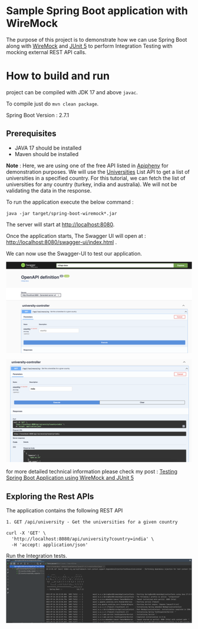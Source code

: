 # Sample Spring Boot application with WireMock

The purpose of this project is to demonstrate how we can
use Spring Boot along with [WireMock](https://wiremock.org/docs/)
and [JUnit 5](https://junit.org/junit5/docs/current/user-guide/#overview-what-is-junit-5) to perform
Integration Testing with mocking external REST API calls.

# How to build and run

project can be compiled with JDK 17 and above `javac`.

To compile just do `mvn clean package`.

Spring Boot Version : 2.7.1

## Prerequisites

* JAVA 17 should be installed
* Maven should be installed

**Note** : Here, we are using one of the free API listed in [Apipheny](https://apipheny.io/free-api/) for demonstration
purposes.
We will use the [Universities](https://github.com/Hipo/university-domains-list) List API to get a list of universities
in a specified country. For this tutorial, we can
fetch the list
of universities for any country (turkey, india and australia). We will not be validating the data in the response.

To run the application execute the below command :

```
java -jar target/spring-boot-wiremock*.jar
```

The server will start at <http://localhost:8080>.

Once the application starts, The Swagger UI will open at : <http://localhost:8080/swagger-ui/index.html> .

We can now use the Swagger-UI to test our application.

![alt text](spring-boot-with-wiremock.png)

![alt text](spring-boot-with-wiremock1.png)

for more detailed technical information please check my
post : [Testing Spring Boot Application using WireMock and JUnit 5](https://dassum.medium.com/testing-spring-boot-application-using-wiremock-and-junit-5-d514a47ab931)

## Exploring the Rest APIs

The application contains the following REST API

```
1. GET /api/university - Get the universities for a given country
```

```
curl -X 'GET' \
  'http://localhost:8080/api/university?country=india' \
  -H 'accept: application/json'

```

Run the Integration tests.
![alt text](integration-test.png)


